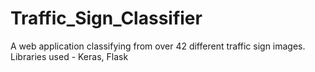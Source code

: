 # Traffic_Sign_Classifier
A web application classifying from over 42 different traffic sign images. Libraries used - Keras, Flask

